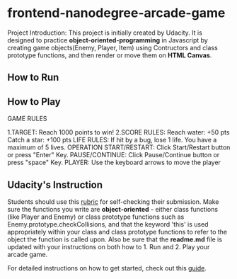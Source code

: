 frontend-nanodegree-arcade-game
===============================
Project Introduction: This project is initially created by Udacity. It is designed to practice **object-oriented-programming** in Javascript by creating game objects(Enemy, Player, Item) using Contructors and class prototype functions, and then render or move them on **HTML Canvas**.

How to Run
----------

How to Play
-----------
GAME RULES

1.TARGET: Reach 1000 points to win!
2.SCORE RULES:
Reach water: +50 pts
Catch a star: +100 pts
LIFE RULES:
If hit by a bug, lose 1 life. You have a maximum of 5 lives.
OPERATION
START/RESTART:
Click Start/Restart button or press "Enter" Key.
PAUSE/CONTINUE:
Click Pause/Continue button or press "space" Key.
PLAYER:
Use the keyboard arrows to move the player

Udacity's Instruction
---------------------
Students should use this [rubric](https://review.udacity.com/#!/projects/2696458597/rubric) for self-checking their submission. Make sure the functions you write are **object-oriented** - either class functions (like Player and Enemy) or class prototype functions such as Enemy.prototype.checkCollisions, and that the keyword 'this' is used appropriately within your class and class prototype functions to refer to the object the function is called upon. Also be sure that the **readme.md** file is updated with your instructions on both how to 1. Run and 2. Play your arcade game.

For detailed instructions on how to get started, check out this [guide](https://docs.google.com/document/d/1v01aScPjSWCCWQLIpFqvg3-vXLH2e8_SZQKC8jNO0Dc/pub?embedded=true).
